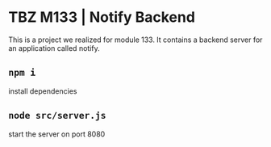 # TBZ M133 | Notify Backend

This is a project we realized for module 133. It contains a backend server for an application called notify.

## `npm i`

install dependencies

## `node src/server.js`

start the server on port 8080
